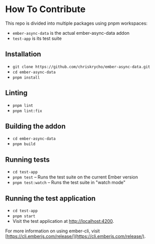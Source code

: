 # How To Contribute

This repo is divided into multiple packages using pnpm workspaces:

- `ember-async-data` is the actual ember-async-data addon
- `test-app` is its test suite

## Installation

- `git clone https://github.com/chriskrycho/ember-async-data.git`
- `cd ember-async-data`
- `pnpm install`

## Linting

- `pnpm lint`
- `pnpm lint:fix`

## Building the addon

- `cd ember-async-data`
- `pnpm build`

## Running tests

- `cd test-app`
- `pnpm test` – Runs the test suite on the current Ember version
- `pnpm test:watch` – Runs the test suite in "watch mode"

## Running the test application

- `cd test-app`
- `pnpm start`
- Visit the test application at [http://localhost:4200](http://localhost:4200).

For more information on using ember-cli, visit [https://cli.emberjs.com/release/](https://cli.emberjs.com/release/).
